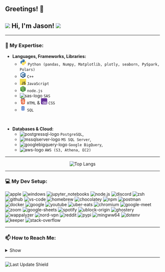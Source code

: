 <!-- <p align="center">
<img alt="Hi, I'm Jason" src="https://github.com/xyjiang970/xyjiang970/blob/main/assets/intro.gif">
</p> -->

## Greetings! 👋

## <img src="https://media.giphy.com/media/VgCDAzcKvsR6OM0uWg/giphy.gif" width="55"> Hi, I'm Jason! <img src="https://camo.githubusercontent.com/6a4da679536aef4caa4338bd657dc33b2fc530a54b1fac28f5ca6f36a1a7763a/68747470733a2f2f63756c746f667468657061727479706172726f742e636f6d2f706172726f74732f68642f706972617465706172726f742e676966" width="40">

---

### 🚀 My Expertise:

- **Languages, Frameworks, Libraries:**
  - <img height="22" alt="python-logo" src="https://raw.githubusercontent.com/github/explore/80688e429a7d4ef2fca1e82350fe8e3517d3494d/topics/python/python.png"> `Python (pandas, Numpy, Matplotlib, plotly, seaborn, PySpark, Polars)`
  - <img height="20" alt="cpp-logo" src="https://raw.githubusercontent.com/github/explore/80688e429a7d4ef2fca1e82350fe8e3517d3494d/topics/cpp/cpp.png"> `C++`
  - <img height="20" alt="javascript-logo" src="https://raw.githubusercontent.com/github/explore/80688e429a7d4ef2fca1e82350fe8e3517d3494d/topics/javascript/javascript.png"> `JavaScript`
  - <img height="20" alt="nodejs-logo" src="https://raw.githubusercontent.com/github/explore/80688e429a7d4ef2fca1e82350fe8e3517d3494d/topics/nodejs/nodejs.png"> `node.js`
  - <img height="13" alt="sas-logo" src="https://www.sas.com/en/news/media-gallery/all-images/sas-logo-blue/_jcr_content/par/image_360101046.img.png/1685459921715.png"> `SAS`
  - <img height="20" alt="html-logo" src="https://raw.githubusercontent.com/github/explore/80688e429a7d4ef2fca1e82350fe8e3517d3494d/topics/html/html.png"> `HTML` & <img height="20" alt="css-logo" src="https://raw.githubusercontent.com/github/explore/80688e429a7d4ef2fca1e82350fe8e3517d3494d/topics/css/css.png"> `CSS`
  - <img height="20" alt="html-logo" src="https://raw.githubusercontent.com/github/explore/80688e429a7d4ef2fca1e82350fe8e3517d3494d/topics/sql/sql.png"> `SQL`

<br />

- **Databases & Cloud:**
  - <img height="17" alt="postgressql-logo" src="https://www.postgresql.org/media/img/about/press/elephant.png"> `PostgreSQL`,
  - <img height="20" alt="mssqlserver-logo" src="https://img.icons8.com/?size=1200&id=laYYF3dV0Iew&format=png"> `MS SQL Server`,
  - <img height="20" alt="googlebigquery-logo" src="https://www.gstatic.com/bricks/image/702bc723dcfcddf8942bb459be20163106a5f64ed91404df38c73ca955f96260.svg"> `Google BigQuery`,
  - <img height="16" alt="aws-logo" src="https://logos-world.net/wp-content/uploads/2021/08/Amazon-Web-Services-AWS-Logo.png"> `AWS (S3, Athena, EC2)`

---

<p align="center">
<img alt="Top Langs" src="https://github-readme-stats.vercel.app/api/top-langs/?username=xyjiang970&layout=normal&show_icons=true&theme=tokyonight&card_width=600&hide=jupyter%20notebook,html,css&exclude_repo=SparkCoders,xyjiang970.github.io&size_weight=1&count_weight=0">
</p>

<!-- ![Top Langs](https://github-readme-stats.vercel.app/api/top-langs/?username=xyjiang970&show_icons=true&theme=tokyonight) -->

---

### 💻 My Dev Setup:

<img alt="apple" src="https://img.shields.io/badge/Mac OS-white?logo=apple&logoColor=lightgray&style=plastic"> <img alt="windows" src="https://img.shields.io/badge/Windows OS-white?labelColor=blue&style=plastic"> <img alt="jupyter_notebooks" src="https://img.shields.io/badge/Jupyter Notebook-white?logo=jupyter&style=plastic"> <img alt="node.js" src="https://img.shields.io/badge/Node.js-white?logo=node.js&style=plastic"> <img alt="discord" src="https://img.shields.io/badge/Discord-white?logo=discord&style=plastic"> <img alt="zsh" src="https://img.shields.io/badge/Zsh-white?logo=iterm2&logoColor=black&style=plastic"> <img alt="github" src="https://img.shields.io/badge/Github-white?logo=github&logoColor=gray&style=plastic"> <img alt="vs-code" src="https://img.shields.io/badge/VS Code-white?labelColor=blue&style=plastic"> <img alt="homebrew" src="https://img.shields.io/badge/Homebrew-white?logo=homebrew&style=plastic"> <img alt="chocolatey" src="https://img.shields.io/badge/Chocolatey-white?logo=Chocolatey&style=plastic"> <img alt="npm" src="https://img.shields.io/badge/npm-white?logo=npm&logoColor=lightgray&style=plastic"> <img alt="postman" src="https://img.shields.io/badge/Postman-white?logo=postman&style=plastic"> <img alt="docker" src="https://img.shields.io/badge/Docker-white?logo=docker&style=plastic"> <img alt="google" src="https://img.shields.io/badge/Google-white?logo=google&style=plastic"> <img alt="youtube" src="https://img.shields.io/badge/Youtube-white?logo=youtube&logoColor=red&style=plastic"> <img alt="uber-eats" src="https://img.shields.io/badge/Uber Eats-white?logo=ubereats&style=plastic"> <img alt="chromium" src="https://img.shields.io/badge/Chromium-white?logo=googlechrome&style=plastic"> <img alt="google-meet" src="https://img.shields.io/badge/Google Meet-white?logo=googlemeet&logoColor=darkgreen&style=plastic"> <img alt="zoom" src="https://img.shields.io/badge/Zoom-white?logo=zoom&logoColor=navy&style=plastic"> <img alt="google-sheets" src="https://img.shields.io/badge/Google Sheets-white?logo=googlesheets&style=plastic"> <img alt="spotify" src="https://img.shields.io/badge/Spotify-white?logo=spotify&style=plastic"> <img alt="ublock-origin" src="https://img.shields.io/badge/ublock Origin-white?logo=ublockorigin&logoColor=darkred&style=plastic"> <img alt="ghostery" src="https://img.shields.io/badge/Ghostery-white?logo=ghostery&style=plastic"> <img alt="wappalyzer" src="https://img.shields.io/badge/Wappalyzer-white?logo=wappalyzer&logoColor=indigo&style=plastic"> <img alt="nord-vpn" src="https://img.shields.io/badge/Nord VPN-white?logo=nordvpn&style=plastic"> <img alt="reddit" src="https://img.shields.io/badge/Reddit-white?logo=reddit&style=plastic"> <img alt="pypi" src="https://img.shields.io/badge/PyPI-white?logo=pypi&style=plastic"> <img alt="mingww64" src="https://img.shields.io/badge/MinGW w64-white?logo=mingww64&logoColor=lightgray&style=plastic"> <img alt="dotenv" src="https://img.shields.io/badge/.ENV-white?logo=dotenv&logoColor=brightyellow&style=plastic"> <img alt="keeper" src="https://img.shields.io/badge/Keeper-white?logo=keeper&style=plastic"> <img alt="stack-overflow" src="https://img.shields.io/badge/Stack Overflow-white?logo=stackoverflow&style=plastic">

---

### 📫 How to Reach Me:

<details>
<summary>Show</summary>

<br />

- 📧 **Email:** xyjiang970@gmail.com
- 🌐 **Website:** [https://xyjiang970.github.io/](https://xyjiang970.github.io/)

[![Linkedin Badge](https://img.shields.io/badge/LinkedIn-blue?style=plastic&logo=Linkedin&logoColor=white)](https://www.linkedin.com/in/xyjiang/)

</details>

---

<img alt='Last Update Shield' src="https://img.shields.io/github/last-commit/xyjiang970/xyjiang970/main?label=Last%20updated&style=plastic">
